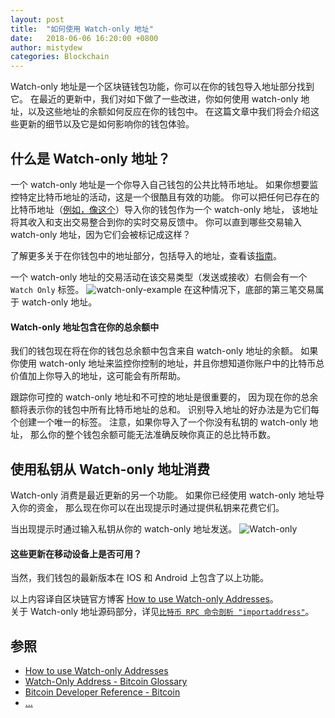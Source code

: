 ```yaml
---
layout: post
title:  "如何使用 Watch-only 地址"
date:   2018-06-06 16:20:00 +0800
author: mistydew
categories: Blockchain
---
```

Watch-only 地址是一个区块链钱包功能，你可以在你的钱包导入地址部分找到它。
在最近的更新中，我们对如下做了一些改进，你如何使用 watch-only 地址，以及这些地址的余额如何反应在你的钱包中。
在这篇文章中我们将会介绍这些更新的细节以及它是如何影响你的钱包体验。

## 什么是 Watch-only 地址？
一个 watch-only 地址是一个你导入自己钱包的公共比特币地址。
如果你想要监控特定比特币地址的活动，这是一个很酷且有效的功能。
你可以把任何已存在的比特币地址（[例如，像这个](https://blockchain.info/address/1PRxCErnys1jWEBnbG3Ad1e2s3uQzpasGX)）导入你的钱包作为一个 watch-only 地址，
该地址将其收入和支出交易整合到你的实时交易反馈中。
你可以直到哪些交易输入 watch-only 地址，因为它们会被标记成这样？

了解更多关于在你钱包中的地址部分，包括导入的地址，查看该[指南](https://support.blockchain.com/hc/en-us/articles/207746403-Addresses)。

一个 watch-only 地址的交易活动在该交易类型（发送或接收）右侧会有一个 `Watch Only` 标签。
![watch-only-example](https://blog.blockchain.com/content/images/2016/05/watch-only-example.png)
在这种情况下，底部的第三笔交易属于 watch-only 地址。

#### Watch-only 地址包含在你的总余额中
我们的钱包现在将在你的钱包总余额中包含来自 watch-only 地址的余额。
如果你使用 watch-only 地址来监控你控制的地址，并且你想知道你账户中的比特币总价值加上你导入的地址，这可能会有所帮助。

跟踪你可控的 watch-only 地址和不可控的地址是很重要的，
因为现在你的总余额将表示你的钱包中所有比特币地址的总和。
识别导入地址的好办法是为它们每个创建一个唯一的标签。
注意，如果你导入了一个你没有私钥的 watch-only 地址，
那么你的整个钱包余额可能无法准确反映你真正的总比特币数。

## 使用私钥从 Watch-only 地址消费
Watch-only 消费是最近更新的另一个功能。
如果你已经使用 watch-only 地址导入你的资金，
那么现在你可以在出现提示时通过提供私钥来花费它们。

当出现提示时通过输入私钥从你的 watch-only 地址发送。
![Watch-only](https://blog.blockchain.com/content/images/2016/05/Watch-only.png)

#### 这些更新在移动设备上是否可用？
当然，我们钱包的最新版本在 IOS 和 Android 上包含了以上功能。

以上内容译自区块链官方博客 [How to use Watch-only Addresses](https://blog.blockchain.com/2016/05/31/how-to-use-watch-only-addresses)。<br>
关于 Watch-only 地址源码部分，详见[`比特币 RPC 命令剖析 "importaddress"`](/2018/06/07/bitcoin-rpc-command-importaddress)。

## 参照
* [How to use Watch-only Addresses](https://blog.blockchain.com/2016/05/31/how-to-use-watch-only-addresses)
* [Watch-Only Address - Bitcoin Glossary](https://bitcoin.org/en/glossary/watch-only-address)
* [Bitcoin Developer Reference - Bitcoin](https://bitcoin.org/en/developer-reference#importaddress)
* [...](https://github.com/mistydew/blockchain)

